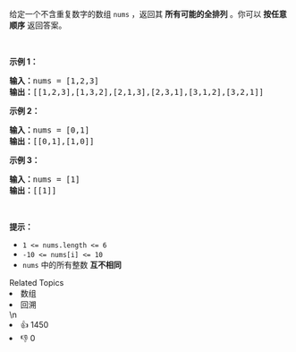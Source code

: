 <p>给定一个不含重复数字的数组 <code>nums</code> ，返回其 <strong>所有可能的全排列</strong> 。你可以 <strong>按任意顺序</strong> 返回答案。</p>

<p> </p>

<p><strong>示例 1：</strong></p>

<pre>
<strong>输入：</strong>nums = [1,2,3]
<strong>输出：</strong>[[1,2,3],[1,3,2],[2,1,3],[2,3,1],[3,1,2],[3,2,1]]
</pre>

<p><strong>示例 2：</strong></p>

<pre>
<strong>输入：</strong>nums = [0,1]
<strong>输出：</strong>[[0,1],[1,0]]
</pre>

<p><strong>示例 3：</strong></p>

<pre>
<strong>输入：</strong>nums = [1]
<strong>输出：</strong>[[1]]
</pre>

<p> </p>

<p><strong>提示：</strong></p>

<ul>
	<li><code>1 <= nums.length <= 6</code></li>
	<li><code>-10 <= nums[i] <= 10</code></li>
	<li><code>nums</code> 中的所有整数 <strong>互不相同</strong></li>
</ul>
<div><div>Related Topics</div><div><li>数组</li><li>回溯</li></div></div>\n<div><li>👍 1450</li><li>👎 0</li></div>